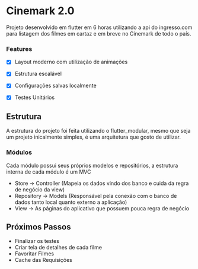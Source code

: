# Cinemark 2.0

Projeto desenvolvido em flutter em 6 horas utilizando a api do ingresso.com para listagem dos filmes em cartaz e em breve no Cinemark de todo o país.

### Features
- [x] Layout moderno com utilização de animações
- [x] Estrutura escalável
- [x] Configurações salvas localmente
- [x] Testes Unitários


## Estrutura

A estrutura do projeto foi feita utilizando o flutter_modular, mesmo que seja um projeto inicalmente simples, é uma arquitetura que gosto de utilizar.

### Módulos

Cada módulo possui seus próprios modelos e repositórios, a estrutura interna de cada módulo é um MVC

- Store -> Controller (Mapeia os dados vindo dos banco e cuida da regra de negócio da view)
- Repository -> Models (Responsável pela conexão com o banco de dados tanto local quanto externo a aplicação)
- View -> As páginas do aplicativo que possuem pouca regra de negócio

## Próximos Passos

- Finalizar os testes
- Criar tela de detalhes de cada filme
- Favoritar Filmes
- Cache das Requisições

